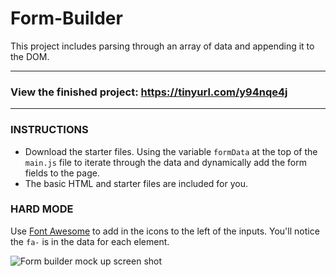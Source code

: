 # Form-Builder
This project includes parsing through an array of data and appending it to the DOM.

---

### View the finished project: https://tinyurl.com/y94nqe4j

---

### INSTRUCTIONS

- Download the starter files. Using the variable `formData` at the top of the `main.js` file to iterate through 
the data and dynamically add the form fields to the page.
- The basic HTML and starter files are included for you.

### HARD MODE

Use [Font Awesome](http://fontawesome.io/) to add in the icons to the left of the inputs. You'll notice the `fa-` is in 
the data for each element.

![Form builder mock up screen shot](https://github.com/carlotapearl/Form-Builder/blob/master/FormBuilderMockUp.png)


